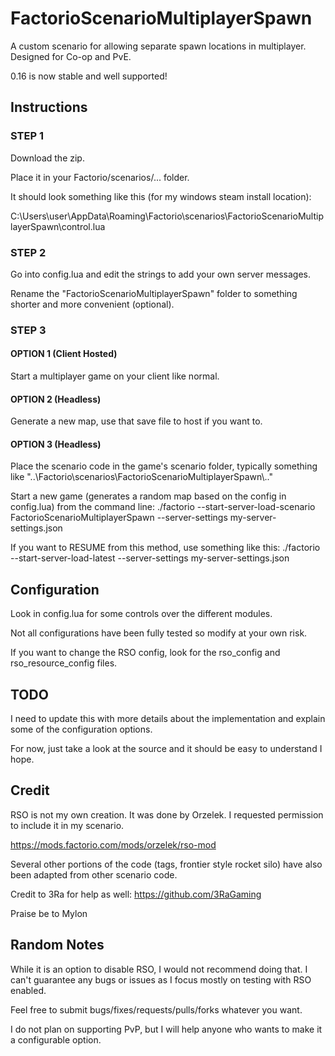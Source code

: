 # FactorioScenarioMultiplayerSpawn
A custom scenario for allowing separate spawn locations in multiplayer. Designed for Co-op and PvE. 

0.16 is now stable and well supported!

## Instructions

### STEP 1

Download the zip. 

Place it in your Factorio/scenarios/... folder.

It should look something like this (for my windows steam install location):

C:\Users\user\AppData\Roaming\Factorio\scenarios\FactorioScenarioMultiplayerSpawn\control.lua


### STEP 2

Go into config.lua and edit the strings to add your own server messages.

Rename the "FactorioScenarioMultiplayerSpawn" folder to something shorter and more convenient (optional).


### STEP 3

#### OPTION 1 (Client Hosted)
Start a multiplayer game on your client like normal.

#### OPTION 2 (Headless)
Generate a new map, use that save file to host if you want to.

#### OPTION 3 (Headless)
Place the scenario code in the game's scenario folder, typically something like "..\Factorio\scenarios\FactorioScenarioMultiplayerSpawn\\.."

Start a new game (generates a random map based on the config in config.lua) from the command line:
./factorio --start-server-load-scenario FactorioScenarioMultiplayerSpawn --server-settings my-server-settings.json

If you want to RESUME from this method, use something like this:
./factorio --start-server-load-latest --server-settings my-server-settings.json


## Configuration

Look in config.lua for some controls over the different modules.  

Not all configurations have been fully tested so modify at your own risk.

If you want to change the RSO config, look for the rso_config and rso_resource_config files.


## TODO

I need to update this with more details about the implementation and explain some of the configuration options.

For now, just take a look at the source and it should be easy to understand I hope.


## Credit

RSO is not my own creation. It was done by Orzelek. I requested permission to include it in my scenario.  

https://mods.factorio.com/mods/orzelek/rso-mod

Several other portions of the code (tags, frontier style rocket silo) have also been adapted from other scenario code.

Credit to 3Ra for help as well: https://github.com/3RaGaming

Praise be to Mylon


## Random Notes

While it is an option to disable RSO, I would not recommend doing that. I can't guarantee any bugs or issues as I focus mostly on testing with RSO enabled.

Feel free to submit bugs/fixes/requests/pulls/forks whatever you want.

I do not plan on supporting PvP, but I will help anyone who wants to make it a configurable option.
